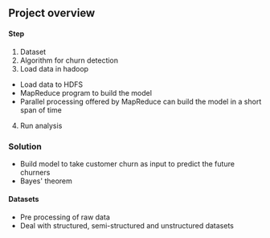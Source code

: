 ## Project overview 


#### Step
1. Dataset 
2. Algorithm for churn detection 
3. Load data in hadoop 
+ Load data to HDFS 
+ MapReduce program to build the model 
+ Parallel processing offered by MapReduce can build the model in a short span of time 
4. Run analysis


### Solution  
+ Build model to take customer churn as input to predict the future churners 
+ Bayes' theorem 









#### Datasets 
+ Pre processing of raw data 
+ Deal with structured, semi-structured and unstructured datasets
